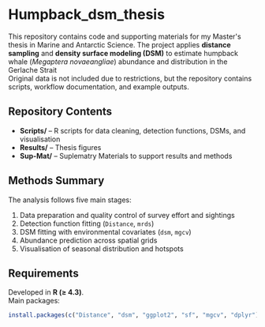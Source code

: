# Humpback_dsm_thesis
This repository contains code and supporting materials for my Master's thesis in Marine and Antarctic Science.   The project applies **distance sampling** and **density surface modeling (DSM)** to estimate humpback whale (*Megaptera novaeangliae*) abundance and distribution in the Gerlache Strait  
Original data is not included due to restrictions, but the repository contains scripts, workflow documentation, and example outputs.

## Repository Contents
- **Scripts/** – R scripts for data cleaning, detection functions, DSMs, and visualisation  
- **Results/** – Thesis figures
- **Sup-Mat/** – Suplematry Materials to support results and methods 
 

## Methods Summary
The analysis follows five main stages:
1. Data preparation and quality control of survey effort and sightings  
2. Detection function fitting (`Distance`, `mrds`)  
3. DSM fitting with environmental covariates (`dsm`, `mgcv`)  
4. Abundance prediction across spatial grids  
5. Visualisation of seasonal distribution and hotspots  

## Requirements
Developed in **R (≥ 4.3)**.  
Main packages:
```r
install.packages(c("Distance", "dsm", "ggplot2", "sf", "mgcv", "dplyr"))
